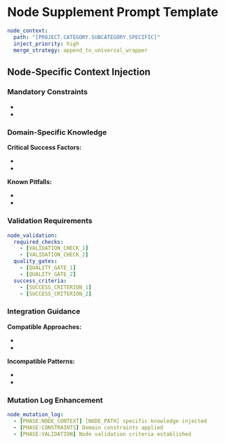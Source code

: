 # Node Supplement Prompt Template

```yaml
node_context:
  path: "[PROJECT.CATEGORY.SUBCATEGORY.SPECIFIC]"
  inject_priority: high
  merge_strategy: append_to_universal_wrapper
```

## Node-Specific Context Injection

### Mandatory Constraints
- [CONSTRAINT_1]: [DETAILED_EXPLANATION_AND_ENFORCEMENT]
- [CONSTRAINT_2]: [DETAILED_EXPLANATION_AND_ENFORCEMENT]

### Domain-Specific Knowledge
**Critical Success Factors:**
- [SUCCESS_FACTOR_1]: [IMPLEMENTATION_GUIDANCE]
- [SUCCESS_FACTOR_2]: [IMPLEMENTATION_GUIDANCE]

**Known Pitfalls:**
- [PITFALL_1]: [AVOIDANCE_STRATEGY]
- [PITFALL_2]: [AVOIDANCE_STRATEGY]

### Validation Requirements
```yaml
node_validation:
  required_checks:
    - [VALIDATION_CHECK_1]
    - [VALIDATION_CHECK_2]
  quality_gates:
    - [QUALITY_GATE_1]
    - [QUALITY_GATE_2]
  success_criteria:
    - [SUCCESS_CRITERION_1]
    - [SUCCESS_CRITERION_2]
```

### Integration Guidance
**Compatible Approaches:**
- [APPROACH_1]: [INTEGRATION_METHOD]
- [APPROACH_2]: [INTEGRATION_METHOD]

**Incompatible Patterns:**
- [PATTERN_1]: [REASON_AND_ALTERNATIVE]
- [PATTERN_2]: [REASON_AND_ALTERNATIVE]

### Mutation Log Enhancement
```yaml
node_mutation_log:
  - [PHASE:NODE_CONTEXT] [NODE_PATH] specific knowledge injected
  - [PHASE:CONSTRAINTS] Domain constraints applied
  - [PHASE:VALIDATION] Node validation criteria established
```
